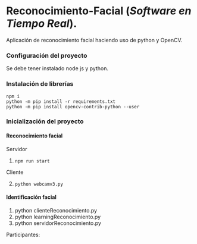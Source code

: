 # Reconocimiento-Facial (*Software en Tiempo Real*).
Aplicación de reconocimiento facial haciendo uso de python y OpenCV.


### Configuración del proyecto
Se debe tener instalado node js y python.


### Instalación de librerías
``` 
npm i
python -m pip install -r requirements.txt
python -m pip install opencv-contrib-python --user
```

### Inicialización del proyecto
#### Reconocimiento facial
Servidor
1. ```npm run start```

Cliente

2. ```python webcamv3.py```

#### Identificación facial
1. python clienteReconocimiento.py
2. python learningReconocimiento.py
3. python servidorReconocimiento.py

Participantes:
